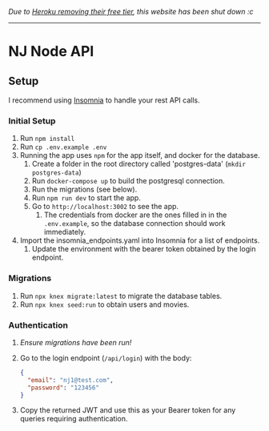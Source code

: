 _Due to [Heroku removing their free tier](https://help.heroku.com/RSBRUH58/removal-of-heroku-free-product-plans-faq), this website has been shut down :c_ 

___

# NJ Node API

## Setup

I recommend using [Insomnia](https://insomnia.rest/) to handle your rest API calls.

### Initial Setup

1. Run `npm install`
1. Run `cp .env.example .env`
1. Running the app uses `npm` for the app itself, and docker for the database.
   1. Create a folder in the root directory called 'postgres-data' (`mkdir postgres-data`)
   1. Run `docker-compose up` to build the postgresql connection.
   1. Run the migrations (see below).
   1. Run `npm run dev` to start the app.
   1. Go to `http://localhost:3002` to see the app.
       1. The credentials from docker are the ones filled in in the `.env.example`, so the database connection should work immediately.
1. Import the insomnia_endpoints.yaml into Insomnia for a list of endpoints.
   1. Update the environment with the bearer token obtained by the login endpoint.

### Migrations

1. Run `npx knex migrate:latest` to migrate the database tables.
1. Run `npx knex seed:run` to obtain users and movies.

### Authentication

1. _Ensure migrations have been run!_
1. Go to the login endpoint (`/api/login`) with the body:

   ```json
   {
     "email": "nj1@test.com",
     "password": "123456"
   }
   ```

1. Copy the returned JWT and use this as your Bearer token for any queries requiring authentication.
